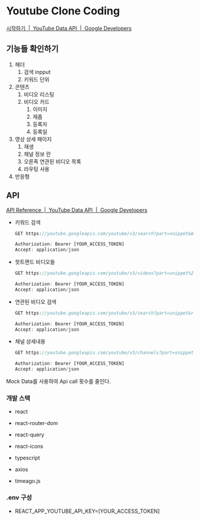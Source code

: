 # Youtube Clone Coding

[시작하기  |  YouTube Data API  |  Google Developers](https://developers.google.com/youtube/v3/getting-started?hl=ko)

## 기능들 확인하기

1. 헤더
   1. 검색 inpput
   2. 키워드 단위
2. 콘텐츠
   1. 비디오 리스팅
   2. 비디오 카드
      1. 이미지
      2. 제좀
      3. 등록자
      4. 등록일
3. 영상 상세 패이지
   1. 재생
   2. 채널 정보 란
   3. 오른족 연관된 비디오 목록
   4. 라우팅 사용
4. 반응형

## API

[API Reference  |  YouTube Data API  |  Google Developers](https://developers.google.com/youtube/v3/docs?hl=ko)

- 키워드 검색

  ```jsx
  GET https://youtube.googleapis.com/youtube/v3/search?part=snippet&maxResults=25&q=surfing&key=[YOUR_API_KEY] HTTP/1.1

  Authorization: Bearer [YOUR_ACCESS_TOKEN]
  Accept: application/json
  ```

- 핫트랜드 비디오들

  ```jsx
  GET https://youtube.googleapis.com/youtube/v3/videos?part=snippet%2CcontentDetails%2Cstatistics&chart=mostPopular&regionCode=US&key=[YOUR_API_KEY] HTTP/1.1

  Authorization: Bearer [YOUR_ACCESS_TOKEN]
  Accept: application/json
  ```

- 연관된 비디오 검색

  ```jsx
  GET https://youtube.googleapis.com/youtube/v3/search?part=snippet&relatedToVideoId=Ks-_Mh1QhMc&type=video&key=[YOUR_API_KEY] HTTP/1.1

  Authorization: Bearer [YOUR_ACCESS_TOKEN]
  Accept: application/json
  ```

- 채널 상세내용

  ```jsx
  GET https://youtube.googleapis.com/youtube/v3/channels?part=snippet%2CcontentDetails%2Cstatistics&id=UC_x5XG1OV2P6uZZ5FSM9Ttw&key=[YOUR_API_KEY] HTTP/1.1

  Authorization: Bearer [YOUR_ACCESS_TOKEN]
  Accept: application/json
  ```

Mock Data를 사용하여 Api call 횟수를 줄인다.

### 개발 스택

- react

- react-router-dom

- react-query

- react-icons

- typescript

- axios

- timeago.js

### .env 구성

- REACT_APP_YOUTUBE_API_KEY=[YOUR_ACCESS_TOKEN]
